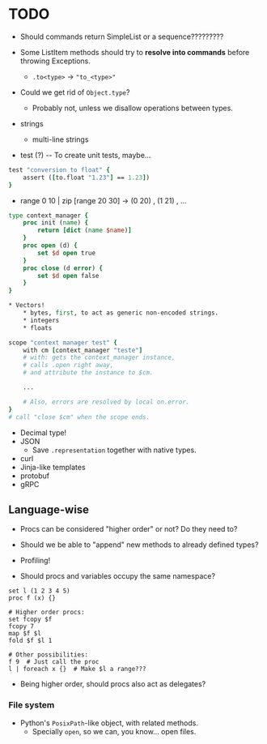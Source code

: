# TODO

* Should commands return SimpleList or a sequence?????????

* Some ListItem methods should try to **resolve into commands** before
  throwing Exceptions.
    * `.to<type>` -> `"to_<type>"`
* Could we get rid of `Object.type`?
    * Probably not, unless we disallow operations between types.
* strings
    * multi-line strings

* test (?) -- To create unit tests, maybe...

```tcl
test "conversion to float" {
    assert ([to.float "1.23"] == 1.23])
}
```

* range 0 10 | zip [range 20 30] -> (0 20) , (1 21) , ...

```tcl
type context_manager {
    proc init (name) {
        return [dict (name $name)]
    }
    proc open (d) {
        set $d open true
    }
    proc close (d error) {
        set $d open false
    }
}

* Vectors!
    * bytes, first, to act as generic non-encoded strings.
    * integers
    * floats

scope "context manager test" {
    with cm [context_manager "teste"]
    # with: gets the context_manager instance,
    # calls .open right away,
    # and attribute the instance to $cm.

    ...

    # Also, errors are resolved by local on.error.
}
# call "close $cm" when the scope ends.
```

* Decimal type!
* JSON
    * Save `.representation` together with native types.
* curl
* Jinja-like templates
* protobuf
* gRPC

## Language-wise

* Procs can be considered "higher order" or not? Do they need to?
* Should we be able to "append" new methods to already defined types?
* Profiling!

* Should procs and variables occupy the same namespace?

```
set l (1 2 3 4 5)
proc f (x) {}

# Higher order procs:
set fcopy $f
fcopy 7
map $f $l
fold $f $l 1

# Other possibilities:
f 9  # Just call the proc
l | foreach x {}  # Make $l a range???
```

* Being higher order, should procs also act as delegates?

### File system

* Python's `PosixPath`-like object, with related methods.
    * Specially  `open`, so we can, you know... open files.
